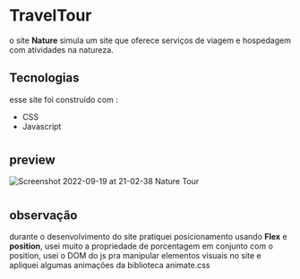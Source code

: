 # TravelTour
o site <b>Nature</b> simula um site que oferece serviços de viagem e hospedagem com atividades na natureza.

## Tecnologias
esse site foi construido com :
- CSS
- Javascript
#
## preview
![Screenshot 2022-09-19 at 21-02-38 Nature Tour](https://user-images.githubusercontent.com/70963422/191139644-a6f29d9c-aefe-47fb-afb0-ea86208dc48a.png)
#
## observação
durante o desenvolvimento do site pratiquei posicionamento usando <strong>Flex</strong> e <strong>position</strong>, usei muito a propriedade de porcentagem em conjunto com o position, usei o DOM do js pra manipular elementos visuais no site e apliquei algumas animações da biblioteca animate.css
